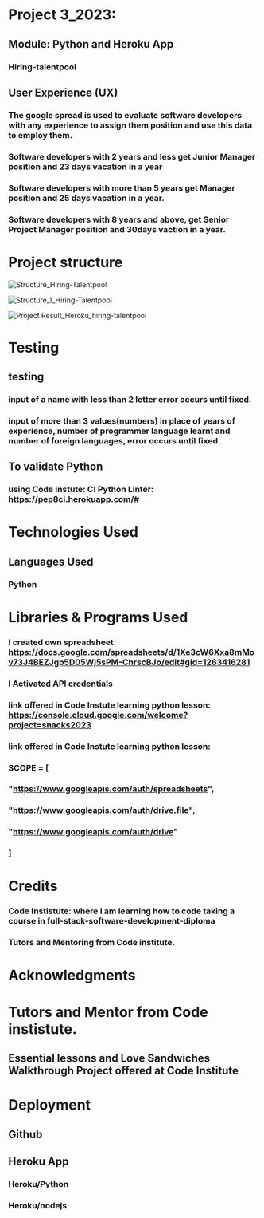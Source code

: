 # Project 3_2023: 
## Module: Python and Heroku App
### Hiring-talentpool 

## User Experience (UX)

### The google spread is used to evaluate software developers with any experience to assign them position and use this data to employ them.
### Software developers with 2 years and less get Junior Manager position and 23 days vacation in a year
### Software developers with more  than 5 years get Manager position and 25 days vacation in a year.
### Software developers with 8 years and above, get  Senior Project Manager position and 30days vaction in a year.

# Project structure



![Structure_Hiring-Talentpool](https://github.com/Ngesila/hiring_talentpool/assets/126699411/697ffd00-aa2b-49f0-8aa2-ad2b795f1dc9)


![Structure_1_Hiring-Talentpool](https://github.com/Ngesila/hiring_talentpool/assets/126699411/b4b8aab9-8a47-4d4c-af99-981a8f35d5b8)

![Project Result_Heroku_hiring-talentpool](https://github.com/Ngesila/hiring_talentpool/assets/126699411/b35097a6-55ab-4506-a480-976b98ee3708)

# Testing

##  testing

### input of a name with less than 2 letter error occurs  until fixed.
### input of more than 3 values(numbers) in place of years of experience, number of programmer language learnt and number of foreign languages, error occurs until fixed.


## To validate Python
### using Code instute: CI Python Linter: https://pep8ci.herokuapp.com/#


# Technologies Used

## Languages Used

### Python

# Libraries & Programs Used

### I created own spreadsheet: https://docs.google.com/spreadsheets/d/1Xe3cW6Xxa8mMov73J4BEZJgp5D05Wj5sPM-ChrscBJo/edit#gid=1263416281
### I Activated  API credentials
### link offered in Code Instute learning python lesson: https://console.cloud.google.com/welcome?project=snacks2023
### link offered in Code Instute learning python lesson:
###      SCOPE = [
###    "https://www.googleapis.com/auth/spreadsheets",
###    "https://www.googleapis.com/auth/drive.file",
###    "https://www.googleapis.com/auth/drive"
###    ]


# Credits

### Code Instistute: where I am learning how to code taking a course in full-stack-software-development-diploma
### Tutors and Mentoring from Code institute.



# Acknowledgments

# Tutors and Mentor from Code instistute.
## Essential lessons and Love Sandwiches Walkthrough Project offered at Code Institute

# Deployment

## Github
## Heroku App
### Heroku/Python
### Heroku/nodejs



